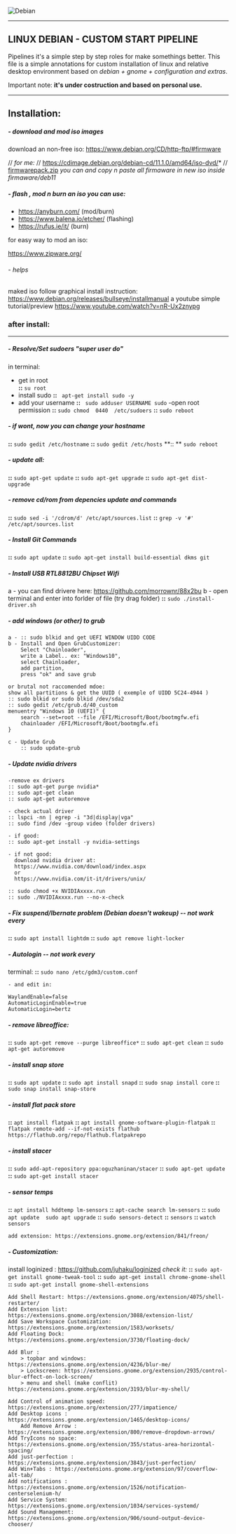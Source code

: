 

![Debian](.\resources\banner.png)

------



## LINUX DEBIAN - CUSTOM START PIPELINE

Pipelines it's a simple step by step roles for make somethings better.
This file is a simple annotations for custom installation of linux and relative desktop environment based on *debian + gnome + configuration and extras*.

Important note: **it's under costruction and based on personal use.** 



------



## Installation:



##### - download and mod iso images

download an non-free iso:  https://www.debian.org/CD/http-ftp/#firmware

// *for me:*
// https://cdimage.debian.org/debian-cd/11.1.0/amd64/iso-dvd/*
// [firmwarepack.zip](.\resources\firmwarepack.zip) *you can and copy n paste all firmaware in new iso inside firmaware/deb11*



##### -  flash , mod n burn an iso you can use:

 - https://anyburn.com/ (mod/burn) 
 - https://www.balena.io/etcher/ (flashing)
 - https://rufus.ie/it/ (burn)


for easy way to mod an iso: 

https://www.zipware.org/

###### - helps

maked iso follow graphical install instruction:
https://www.debian.org/releases/bullseye/installmanual
a youtube simple tutorial/preview
https://www.youtube.com/watch?v=nR-Ux2znypg





### after install:

------



##### - Resolve/Set sudoers "super user do"

in terminal: 
- get in root	
	**::** `su root`
- install sudo
	**::** ` apt-get install sudo -y`
- add your username
	**::** ` sudo adduser USERNAME sudo`
	-open root permission
	**::** `sudo chmod  0440  /etc/sudoers`
	**::** `sudo reboot`

##### - if wont, now you can change your hostname

**::**  `sudo gedit /etc/hostname`
**::**  `sudo gedit /etc/hosts`
**:: ** `sudo reboot`

##### -  update all:

**::**  `sudo apt-get update`
**::**  `sudo apt-get upgrade`
**::**  `sudo apt-get dist-upgrade `	

##### - remove cd/rom from depencies update and commands

**::**  `sudo sed -i '/cdrom/d' /etc/apt/sources.list`
**::**  `grep -v '#' /etc/apt/sources.list`

##### - Install Git Commands

**::**  `sudo apt update`
**::**  `sudo apt-get install build-essential dkms git`

##### - Install USB RTL8812BU Chipset Wifi

a - you can find drivere here: https://github.com/morrownr/88x2bu
b - open terminal and enter into forlder of file (try drag folder)
**::**  `sudo ./install-driver.sh`	

##### - add windows (or other) to grub

	a - :: sudo blkid and get UEFI WINDOW UIDD CODE
	b - Install and Open GrubCustomizer:
		Select "Chainloader",
		write a Label.. ex: "Windows10",
		select Chainloader,
		add partition,
		press "ok" and save grub
	
	or brutal not raccomended mdoe:
	show all partitions & get the UUID ( exemple of UIDD 5C24-4944 )
	:: sudo blkid or sudo blkid /dev/sda2
	:: sudo gedit /etc/grub.d/40_custom
	menuentry "Windows 10 (UEFI)" {
		search --set=root --file /EFI/Microsoft/Boot/bootmgfw.efi
		chainloader /EFI/Microsoft/Boot/bootmgfw.efi
	}
	
	c - Update Grub
		:: sudo update-grub

##### - Update nvidia drivers

	-remove ex drivers
	:: sudo apt-get purge nvidia* 
	:: sudo apt-get clean
	:: sudo apt-get autoremove
	
	- check actual driver
	:: lspci -nn | egrep -i "3d|display|vga"
	:: sudo find /dev -group video (folder drivers)
	
	- if good:
	:: sudo apt-get install -y nvidia-settings
	
	- if not good:
	  download nvidia driver at: 
	  https://www.nvidia.com/download/index.aspx
	  or
	  https://www.nvidia.com/it-it/drivers/unix/
	
	:: sudo chmod +x NVIDIAxxxx.run
	:: sudo ./NVIDIAxxxx.run --no-x-check

##### - Fix suspend/Ibernate problem (Debian doesn't wakeup) -- not work every

**::**  `sudo apt install lightdm`
**::**  `sudo apt remove light-locker`

##### - Autologin -- not work every

terminal:
**::**  `sudo nano /etc/gdm3/custom.conf`

	- and edit in:
	
	WaylandEnable=false
	AutomaticLoginEnable=true 
	AutomaticLogin=bertz

##### - remove libreoffice:

**::**  `sudo apt-get remove --purge libreoffice*`
**::**  `sudo apt-get clean`
**::**  `sudo apt-get autoremove`

##### - install snap store

**::**  `sudo apt update`
**::**  `sudo apt install snapd`
**::**  `sudo snap install core`
**::**  `sudo snap install snap-store`

##### - install flat pack store

**::**  `apt install flatpak`
**::**  `apt install gnome-software-plugin-flatpak`
**::**  `flatpak remote-add --if-not-exists flathub https://flathub.org/repo/flathub.flatpakrepo`

##### -  install stacer

**::**  `sudo add-apt-repository ppa:oguzhaninan/stacer`
**::**  `sudo apt-get update`
**::**  `sudo apt-get install stacer`

##### - sensor temps

**::**  `apt install hddtemp lm-sensors`
**::**  `apt-cache search lm-sensors`
**::**  `sudo apt update  sudo apt upgrade`
**::**  `sudo sensors-detect`
**::**  `sensors`
**::**  `watch sensors`

	add extension: https://extensions.gnome.org/extension/841/freon/

##### - Customization:

install loginized : https://github.com/juhaku/loginized
  *check it:*
   **::**  `sudo apt-get install gnome-tweak-tool`
   **::**  `sudo apt-get install chrome-gnome-shell`
   **::**  `sudo apt-get install gnome-shell-extensions`

	Add Shell Restart: https://extensions.gnome.org/extension/4075/shell-restarter/    
	Add Extension list: https://extensions.gnome.org/extension/3088/extension-list/
	Add Save Workspace Customization: https://extensions.gnome.org/extension/1583/worksets/
	Add Floating Dock: https://extensions.gnome.org/extension/3730/floating-dock/
	
	Add Blur :
		> topbar and windows: https://extensions.gnome.org/extension/4236/blur-me/
		> Lockscreen: https://extensions.gnome.org/extension/2935/control-blur-effect-on-lock-screen/
		> menu and shell (make conflit) https://extensions.gnome.org/extension/3193/blur-my-shell/
	
	Add Control of animation speed: https://extensions.gnome.org/extension/277/impatience/
	Add Desktop icons : https://extensions.gnome.org/extension/1465/desktop-icons/
		Add Remove Arrow : https://extensions.gnome.org/extension/800/remove-dropdown-arrows/
	Add TryIcons no space: https://extensions.gnome.org/extension/355/status-area-horizontal-spacing/
	Add just-perfection : https://extensions.gnome.org/extension/3843/just-perfection/	
	Add Win+Tabs : https://extensions.gnome.org/extension/97/coverflow-alt-tab/
	Add notifications : https://extensions.gnome.org/extension/1526/notification-centerselenium-h/
	Add Service System: https://extensions.gnome.org/extension/1034/services-systemd/
	Add Sound Management: https://extensions.gnome.org/extension/906/sound-output-device-chooser/
